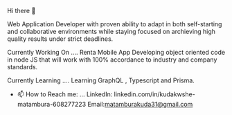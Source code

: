  Hi there 👋

Web Application Developer with proven ability to adapt in both self-starting and collaborative environments while staying focused on archieving high quality results under strict deadlines.



Currently Working On ....
Renta Mobile App
Developing object oriented code in node JS that will work with 100% accordance to industry and company standards.

Currently Learning  ....
 Learning GraphQL , Typescript and Prisma.



- 📫 How to Reach me: ...
LinkedIn: linkedin.com/in/kudakwshe-matambura-608277223
Email:matamburakuda31@gmail.com


